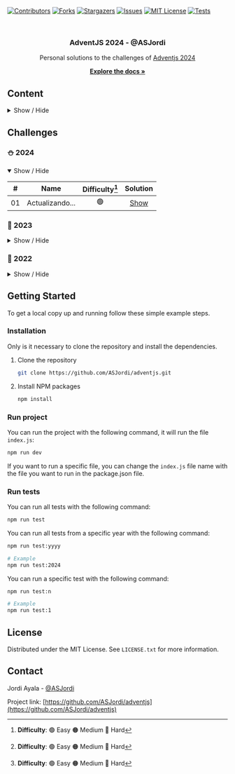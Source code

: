 <a name="readme-top"></a>

[![Contributors][contributors-shield]][contributors-url]
[![Forks][forks-shield]][forks-url]
[![Stargazers][stars-shield]][stars-url]
[![Issues][issues-shield]][issues-url]
[![MIT License][license-shield]][license-url]
[![Tests][tests-shield]][tests-url]

<br />
<div align="center">
  <h3 align="center">AdventJS 2024 - @ASJordi</h3>
  Personal solutions to the challenges of <a href="https://adventjs.dev/">Adventjs 2024</a>
  <p align="center">
    <a href="https://github.com/ASJordi/adventjs/blob/main/README.md"><strong>Explore the docs »</strong></a>
  </p>
</div>

## Content

<details>
  <summary>Show / Hide</summary>
  <ol>
    <li><a href="#challenges">Challenges</a></li>
    <li>
      <a href="#getting-started">Getting Started</a>
      <ul>
        <li><a href="#installation">Installation</a></li>
        <li><a href="#run-project">Run project</a></li>
        <li><a href="#run-tests">Run tests</a></li>
      </ul>
    </li>
    <li><a href="#license">License</a></li>
    <li><a href="#contact">Contact</a></li>
  </ol>
</details>

## Challenges

### :snowman: 2024

<details open>
  <summary>Show / Hide</summary>

| #  |      Name       | Difficulty[^1] |         Solution          |
|:--:|:---------------:|:--------------:|:-------------------------:|
| 01 | Actualizando... |       🟢       | [Show](src/2024/day-one/) |

[^1]: **Difficulty**: 🟢 Easy 🟠 Medium 🔴 Hard

</details>

### :christmas_tree: 2023

<details>
  <summary>Show / Hide</summary>

| #  |                        Name                         | Difficulty[^1] |             Solution              |
|:--:|:---------------------------------------------------:|:--------------:|:---------------------------------:|
| 01 |              ¡Primer regalo repetido!               |       🟢       |     [Show](src/2023/day-one/)     |
| 02 |           🏭 Ponemos en marcha la fábrica           |       🟢       |     [Show](src/2023/day-two/)     |
| 03 |                 😏 El elfo travieso                 |       🟢       |    [Show](src/2023/day-three)     |
| 04 |        😵‍💫 Dale la vuelta a los paréntesis        |       🟠       |     [Show](src/2023/day-four)     |
| 05 |              🛷 El CyberTruck de Santa              |       🟠       |     [Show](src/2023/day-five)     |
| 06 |                🦌 Los renos a prueba                |       🟢       |     [Show](src/2023/day-six)      |
| 07 |                 📦 Las cajas en 3D                  |       🟢       |    [Show](src/2023/day-seven)     |
| 08 |                 📦 Las cajas en 3D                  |       🟢       |    [Show](src/2023/day-seven)     |
| 09 |                🚦 Alterna las luces                 |       🟢       |     [Show](src/2023/day-nine)     |
| 10 |         🎄 Crea tu propio árbol de navidad          |       🟢       |     [Show](src/2023/day-ten)      |
| 11 |               📖 Los elfos estudiosos               |       🟠       |    [Show](src/2023/day-eleven)    |
| 12 |              📸 ¿Es una copia válida?               |       🟠       |    [Show](src/2023/day-twelve)    |
| 13 |               ⌚️ Calculando el tiempo               |       🟢       |   [Show](src/2023/day-thirteen)   |
| 14 |                 🚨 Evita la alarma                  |       🟠       |   [Show](src/2023/day-fourteen)   |
| 15 |                  ↔️ Robot autónomo                  |       🟠       |   [Show](src/2023/day-fifteen)    |
| 16 |               ❌ Despliegue en viernes               |       🟢       |   [Show](src/2023/day-sixteen)    |
| 17 |             🛷 Optimizando el alquiler              |       🟢       |  [Show](src/2023/day-seventeen)   |
| 18 |                 🔢 El reloj digital                 |       🔴       |   [Show](src/2023/day-eighteen)   |
| 19 |               💣 Enfrenta el sabotaje               |       🟠       |   [Show](src/2023/day-nineteen)   |
| 20 |              🏋️‍♂️ Distribuye el peso              |     🔴         |    [Show](src/2023/day-twenty)    |
| 21 |                 🪐 Mensaje binario                  |     🟠         |  [Show](src/2023/day-twenty-one)  |
| 22 |             🚂 Lenguaje de programación             |     🟢         |  [Show](src/2023/day-twenty-two)  |
| 23 |              🍽️ La comida de Navidad               |     🟢         | [Show](src/2023/day-twenty-three) |
| 24 |              🪜 Brincos en la escalera              |     🟠         | [Show](src/2023/day-twenty-four)  |
| 25 |              🗺️ Calculando distancias              |     🟠         | [Show](src/2023/day-twenty-five)  |

[^1]: **Difficulty**: 🟢 Easy 🟠 Medium 🔴 Hard

</details>

### :santa: 2022

<details>
<summary>Show / Hide</summary>

|  #  |                  Name                             | Difficulty[^1] |                                       Solution                                  |
| :-: | :-----------------------------------------------: | :------------: |  :--------------------------------------------------------------------------: |
| 01  |    Automating Christmas gift wrapping!            |       🟢       | [Solution](src/day-one) |
| 02  |  Nobody wants to do extra hours at work           |       🟢       | [Solution](src/day-two) |
| 03  |     How many packs of gifts can Santa carry?      |       🟢       | [Solution](src/day-three) |
| 04  |      Box inside a box and another...              |       🟠       | [Solution](src/day-four) |
| 05  |            Optimizing Santa's trips               |       🔴       | [Solution](src/day-five) |
| 06  |             Creating xmas decorations             |       🟠       | [Solution](src/day-six) |
| 07  |             Doing gifts inventory                 |       🟢       | [Solution](src/day-seven) |
| 08  |             We need a mechanic!                   |       🟠       | [Solution](src/day-eight) |
| 09  |             Crazy Xmas lights                     |       🟢       | [Solution](src/day-nine) |
| 10  |    The Santa Claus sleigh jump                    |       🟠       | [Solution](src/day-ten) |
| 11  |          Santa Claus is Scrum Master              |       🔴       | [Solution](src/day-eleven) |
| 12  |          Electric sleighs, wow!                   |       🟠       | [Solution](src/day-twelve) |
| 13  |          Backups for Santa Claus files            |       🟢       | [Solution](src/day-thirteen) |
| 14  |              The best path                        |       🟠       | [Solution](src/day-fourteen) |
| 15  |              Decorating the Christmas tree        |       🟠       | [Solution](src/day-fifteen) |
| 16  |              Fixing Santa Claus' letters          |       🔴       | [Solution](src/day-sixteen) |
| 17  |               Carrying gifts in bags              |       🟠       | [Solution](src/day-seventeen) |
| 18  |               We ran out of ink!                  |       🟢       | [Solution](src/day-eighteen) |
| 19  |               Sorting the toys!                   |       🟢       | [Solution](src/day-nineteen) |
| 20  |               More challenging trips              |       🔴       | [Solution](src/day-twenty) |
| 21  |               Creating the gifts table            |       🟠       | [Solution](src/day-twenty-one) |
| 22  |               The lights in sync                  |       🟢       | [Solution](src/day-twenty-two) |
| 23  |               Santa Claus Compiler                |       🔴       | [Solution](src/day-twenty-three) |
| 24  |          The last challenge is a maze             |       🔴       | [Solution](src/day-twenty-four) |

[^1]: **Difficulty**: 🟢 Easy 🟠 Medium 🔴 Hard

</details>

## Getting Started

To get a local copy up and running follow these simple example steps.

### Installation

Only is it necessary to clone the repository and install the dependencies.

1. Clone the repository
   ```sh
   git clone https://github.com/ASJordi/adventjs.git
   ```
2. Install NPM packages
   ```sh
   npm install
   ```

### Run project

You can run the project with the following command, it will run the file `index.js`:

```sh
npm run dev
```

If you want to run a specific file, you can change the `index.js` file name with the file you want to run in the package.json file.

### Run tests

You can run all tests with the following command:

```sh
npm run test
```

You can run all tests from a specific year with the following command:

```sh
npm run test:yyyy

# Example
npm run test:2024
```

You can run a specific test with the following command:

```sh
npm run test:n

# Example
npm run test:1
```

## License

Distributed under the MIT License. See `LICENSE.txt` for more information.

## Contact

Jordi Ayala - [@ASJordi](https://twitter.com/ASJordi)

Project link: [https://github.com/ASJordi/adventjs](https://github.com/ASJordi/adventjs)

[contributors-shield]: https://img.shields.io/github/contributors/ASJordi/adventjs.svg?style=for-the-badge
[contributors-url]: https://github.com/ASJordi/adventjs/graphs/contributors
[forks-shield]: https://img.shields.io/github/forks/ASJordi/adventjs.svg?style=for-the-badge
[forks-url]: https://github.com/ASJordi/adventjs/network/members
[stars-shield]: https://img.shields.io/github/stars/ASJordi/adventjs.svg?style=for-the-badge
[stars-url]: https://github.com/ASJordi/adventjs/stargazers
[issues-shield]: https://img.shields.io/github/issues/ASJordi/adventjs.svg?style=for-the-badge
[issues-url]: https://github.com/ASJordi/adventjs/issues
[license-shield]: https://img.shields.io/github/license/ASJordi/adventjs.svg?style=for-the-badge
[license-url]: https://github.com/ASJordi/adventjs/blob/master/LICENSE
[tests-shield]: https://img.shields.io/github/actions/workflow/status/asjordi/adventjs/tests.yml?branch=mglain&label=Tests&style=for-the-badge
[tests-url]: https://github.com/ASJordi/adventjs/actions
